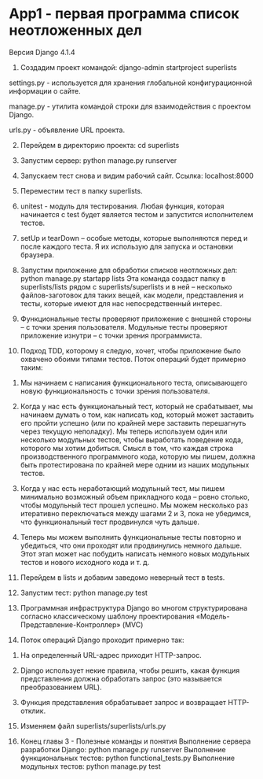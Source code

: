 # App1 - первая программа список неотложенных дел

Версия Django 4.1.4

1) Создадим проект командой: django-admin startproject superlists 

settings.py - используется для хранения глобальной конфигурационной информации о сайте.

manage.py - утилита командой строки для взаимодействия с проектом Django.

urls.py - объявление URL проекта.

2) Перейдем в директорию проекта: cd superlists

3) Запустим сервер: python manage.py runserver

4) Запускаем тест снова и видим рабочий сайт. Ссылка: localhost:8000

5) Переместим тест в папку superlists.

6) unitest - модуль для тестирования. Любая функция, которая начинается с test будет является тестом и запустится исполнителем тестов.

7) setUp и tearDown – особые методы, которые выполняются перед и после каждого теста. Я их использую для запуска и остановки браузера.

8) Запустим приложение для обработки списков неотложных дел: python manage.py startapp lists
Эта команда создаст папку в superlists/lists рядом с superlists/superlists и в
ней – несколько файлов-заготовок для таких вещей, как модели, представления и тесты, которые имеют для нас непосредственный интерес.

9) Функциональные тесты проверяют приложение с внешней стороны – с точки зрения пользователя. 
Модульные тесты проверяют приложение изнутри – с точки зрения программиста.

10) Подход TDD, которому я следую, хочет, чтобы приложение было охвачено обоими типами тестов. Поток операций будет примерно таким:

1. Мы начинаем с написания функционального теста, описывающего
новую функциональность с точки зрения пользователя.

2. Когда у нас есть функциональный тест, который не срабатывает, мы
начинаем думать о том, как написать код, который может заставить
его пройти успешно (или по крайней мере заставить перешагнуть через текущую неполадку). Мы теперь используем один или несколько
модульных тестов, чтобы выработать поведение кода, которого мы
хотим добиться. Смысл в том, что каждая строка производственного
программного кода, которую мы пишем, должна быть протестирована по крайней мере одним из наших модульных тестов.

3. Когда у нас есть неработающий модульный тест, мы пишем минимально возможный объем прикладного кода – ровно столько, чтобы
модульный тест прошел успешно. Мы можем несколько раз итеративно переключаться между шагами 2 и 3, пока не убедимся, что
функциональный тест продвинулся чуть дальше.

4. Теперь мы можем выполнить функциональные тесты повторно и
убедиться, что они проходят или продвинулись немного дальше.
Этот этап может нас побудить написать немного новых модульных
тестов и нового исходного кода и т. д.

11) Перейдем в lists и добавим заведомо неверный тест в tests.

12) Запустим тест: python manage.py test

13) Программная инфраструктура Django во многом структурирована согласно классическому шаблону проектирования «Модель-Представление-Контроллер» (MVC)

14) Поток операций Django проходит примерно так:

1. На определенный URL-адрес приходит HTTP-запрос.

2. Django использует некие правила, чтобы решить, какая функция
представления должна обработать запрос (это называется преобразованием URL).

3. Функция представления обрабатывает запрос и возвращает
HTTP-отклик.

15) Изменяем файл superlists/superlists/urls.py

16) Конец главы 3 - Полезные команды и понятия
Выполнение сервера разработки Django:
 python manage.py runserver
Выполнение функциональных тестов:
 python functional_tests.py
Выполнение модульных тестов:
 python manage.py test
